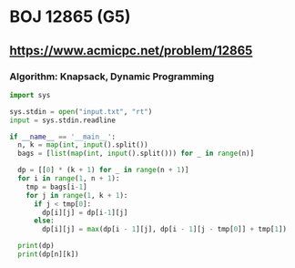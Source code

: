 # BOJ 12865 (G5)

## https://www.acmicpc.net/problem/12865
### Algorithm: Knapsack, Dynamic Programming

``` python
import sys

sys.stdin = open("input.txt", "rt")
input = sys.stdin.readline

if __name__ == '__main__':
  n, k = map(int, input().split())
  bags = [list(map(int, input().split())) for _ in range(n)]

  dp = [[0] * (k + 1) for _ in range(n + 1)]
  for i in range(1, n + 1):
    tmp = bags[i-1]
    for j in range(1, k + 1):
      if j < tmp[0]:
        dp[i][j] = dp[i-1][j]
      else:
        dp[i][j] = max(dp[i - 1][j], dp[i - 1][j - tmp[0]] + tmp[1])

  print(dp)
  print(dp[n][k])
```